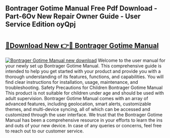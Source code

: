 ## Bontrager Gotime Manual Free Pdf Download - Part-6Ov New Repair Owner Guide - User Service Edition oyQpj

# <h2><a href="http://bc28712.oget.top/?id=Bontrager+Gotime+Manual">🔗Download New 👉🔴 Bontrager Gotime Manual</a></h2>

[![Bontrager Gotime Manual new download](https://i.imgur.com/5g1atiW.png)](http://bc28712.oget.top/?id=Bontrager+Gotime+Manual)
Welcome to the user manual for your newly set up Bontrager Gotime Manual. This comprehensive guide is intended to help you get started with your product and provide you with a thorough understanding of its features, functions, and capabilities. You will find clear instructions for installation, usage, maintenance, and troubleshooting. Safety Precautions for Children Bontrager Gotime Manual This product is not suitable for children under age and should be used with adult supervision. Bontrager Gotime Manual comes with an array of advanced features, including geolocation, smart alerts, customizable themes, and multi-device syncing, all of which can be accessed and customized through the user interface. We trust that the Bontrager Gotime Manual has been a comprehensive resource in your efforts to learn the ins and outs of your new device. In case of any queries or concerns, feel free to reach out to our customer service.
